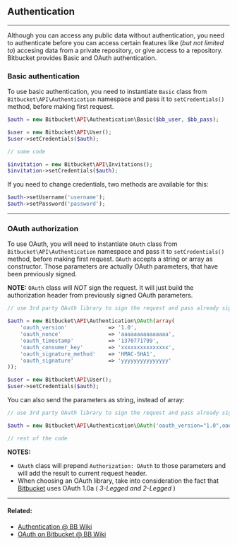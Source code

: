 ## Authentication

----
Although you can access any public data without authentication, you need to authenticate before you can access certain features like (_but not limited to_) accesing data from a private repository, or give access to a repository.
Bitbucket provides Basic and OAuth authentication.

### Basic authentication
To use basic authentication, you need to instantiate `Basic` class from `Bitbucket\API\Authentication` namespace and pass it to `setCredentials()` method, before making first request.
 
```php
$auth = new Bitbucket\API\Authentication\Basic($bb_user, $bb_pass);

$user = new Bitbucket\API\User();
$user->setCredentials($auth);

// some code

$invitation = new Bitbucket\API\Invitations();
$invitation->setCredentials($auth);
```

If you need to change credentials, two methods are available for this:
```php
$auth->setUsername('username');
$auth->setPassword('password');
```

----

### OAuth authorization
To use OAuth, you will need to instantiate `OAuth` class from `Bitbucket\API\Authentication` namespace and pass it to `setCredentials()` method, before making first request.
`OAuth` accepts a string or array as constructor. Those parameters are actually OAuth parameters, that have been previously signed.

**NOTE:** `OAuth` class will _NOT_ sign the request. It will just build the authorization header from previously signed OAuth parameters.

```php
// use 3rd party OAuth library to sign the request and pass already signed parameters to `OAuth` class.

$auth = new Bitbucket\API\Authentication\OAuth(array(
    'oauth_version'             => '1.0',
    'oauth_nonce'               => 'aaaaaaaaaaaaaaa',
    'oauth_timestamp'           => '1370771799',
    'oauth_consumer_key'        => 'xxxxxxxxxxxxxxx',
    'oauth_signature_method'    => 'HMAC-SHA1',
    'oauth_signature'           => 'yyyyyyyyyyyyyyy'
));

$user = new Bitbucket\API\User();
$user->setCredentials($auth);
```

You can also send the parameters as string, instead of array:
```php
// use 3rd party OAuth library to sign the request and pass already signed parameters to `OAuth` class.

$auth = new Bitbucket\API\Authentication\OAuth('oauth_version="1.0",oauth_nonce="aaaaaaaaaaaaaaa",oauth_timestamp="1370771799",oauth_consumer_key="xxxxxxxxxxxxxxx",oauth_signature_method="HMAC-SHA1",oauth_signature="yyyyyyyyyyyyyyy"');

// rest of the code
```

**NOTES:**

* `OAuth` class will prepend `Authorization: OAuth` to those parameters and will add the result to current request header.
* When choosing an OAuth library, take into consideration the fact that [Bitbucket](https://bitbucket.org) uses OAuth 1.0a ( _3-Legged and 2-Legged_ )

----

#### Related:
  * [Authentication @ BB Wiki](https://confluence.atlassian.com/display/BITBUCKET/Use+the+Bitbucket+REST+APIs#UsetheBitbucketRESTAPIs-Authentication)
  * [OAuth on Bitbucket @ BB Wiki](https://confluence.atlassian.com/display/BITBUCKET/OAuth+on+Bitbucket)